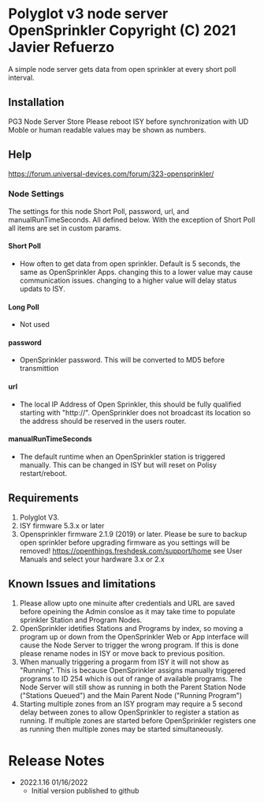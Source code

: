 
#  Polyglot v3 node server OpenSprinkler Copyright (C) 2021 Javier Refuerzo

A simple node server gets data from open sprinkler at every short poll interval.

## Installation
PG3 Node Server Store
Please reboot ISY before synchronization with UD Moble or human readable values may be shown as numbers. 

## Help
https://forum.universal-devices.com/forum/323-opensprinkler/

### Node Settings
The settings for this node Short Poll, password, url, and manualRunTimeSeconds. All defined below. With the exception of Short Poll all items are set in custom params.

#### Short Poll
   * How often to get data from open sprinkler. Default is 5 seconds, the same as OpenSprinkler Apps. changing this to a lower value may cause communication issues. changing to a higher value will delay status updats to ISY.

#### Long Poll
   * Not used

#### password
   * OpenSprinkler password. This will be converted to MD5 before transmittion

#### url
   * The local IP Address of Open Sprinkler, this should be fully qualified starting with "http://". OpenSprinkler does not broadcast its location so the address should be reserved in the users router.

#### manualRunTimeSeconds
   * The default runtime when an OpenSprinkler station is triggered manually. This can be changed in ISY but will reset on Polisy restart/reboot.

## Requirements

1. Polyglot V3.
2. ISY firmware 5.3.x or later
3. Opensprinkler firmware 2.1.9 (2019) or later. Please be sure to backup open sprinkler before upgrading firmware as you settings will be removed! https://openthings.freshdesk.com/support/home see User Manuals and select your hardware 3.x or 2.x

## Known Issues and limitations

1. Please allow upto one minuite after credentials and URL are saved before opeining the Admin consloe as it may take time to populate sprinkler Station and Program Nodes.
2. OpenSprinkler idetifies Stations and Programs by index, so moving a program up or down from the OpenSprinkler Web or App interface will cause the Node Server to trigger the wrong program. If this is done please rename nodes in ISY or move back to previous position.
3. When manually triggering a progarm from ISY it will not show as "Running". This is because OpenSprinkler assigns manually triggered programs to ID 254 which is out of range of available programs.  The Node Server will still show as running in both the Parent Station Node ("Stations Queued") and the Main Parent Node ("Running Program")
4. Starting multiple zones from an ISY program may require a 5 second delay between zones to allow OpenSprinkler to register a station as running.  If multiple zones are started before OpenSprinkler registers one as running then multiple zones may be started simultaneously.

# Release Notes

- 2022.1.16 01/16/2022
   - Initial version published to github
